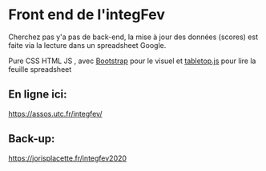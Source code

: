 # Front end de l'integFev
Cherchez pas y'a pas de back-end, la mise à jour des données (scores) est faite via la lecture dans un spreadsheet Google.

Pure CSS HTML JS , avec [Bootstrap](https://getbootstrap.com) pour le visuel et [tabletop.js](https://github.com/jsoma/tabletop) pour lire la feuille spreadsheet 

## En ligne ici: 
https://assos.utc.fr/integfev/ 

## Back-up: 
https://jorisplacette.fr/integfev2020
